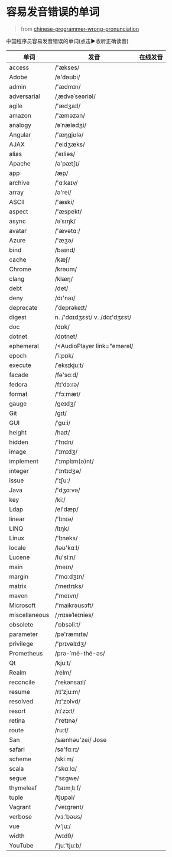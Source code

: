 # 容易发音错误的单词

> from [chinese-programmer-wrong-pronunciation](https://github.com/shimohq/chinese-programmer-wrong-pronunciation)


中国程序员容易发音错误的单词(点击▶️收听正确读音)


| 单词            | 发音                            | 在线发音                                                                                    |
|---------------|-------------------------------|-----------------------------------------------------------------------------------------|
| access        | /'&aelig;kses/                | <AudioPlayer link="https://dict.youdao.com/dictvoice?audio=access&amp;type=1" />        |
| Adobe         | /ə'dəʊbi/                     | <AudioPlayer link="https://dict.youdao.com/dictvoice?audio=Adobe&amp;type=1" />         |
| admin         | /'&aelig;dmɪn/                | <AudioPlayer link="https://dict.youdao.com/dictvoice?audio=admin&amp;type=1" />         |
| adversarial   | /ˌ&aelig;dvəˈseəriəl/         | <AudioPlayer link="https://dict.youdao.com/dictvoice?audio=adversarial&amp;type=1" />   |
| agile         | /'&aelig;dʒaɪl/               | <AudioPlayer link="https://dict.youdao.com/dictvoice?audio=agile&amp;type=1" />         |
| amazon        | /'&aelig;məzən/               | <AudioPlayer link="https://dict.youdao.com/dictvoice?audio=amazon&amp;type=1" />        |
| analogy       | /əˈn&aelig;lədʒi/             | <AudioPlayer link="https://dict.youdao.com/dictvoice?audio=analogy&amp;type=1" />       |
| Angular       | /'&aelig;ŋgjʊlə/              | <AudioPlayer link="https://dict.youdao.com/dictvoice?audio=Angular&amp;type=1" />       |
| AJAX          | /'eidʒ&aelig;ks/              | <AudioPlayer link="https://dict.youdao.com/dictvoice?audio=AJAX&amp;type=1" />          |
| alias         | /ˈeɪliəs/                     | <AudioPlayer link="https://dict.youdao.com/dictvoice?audio=alias&amp;type=1" />         |
| Apache        | /ə'p&aelig;tʃɪ/               | <AudioPlayer link="https://dict.youdao.com/dictvoice?audio=Apache&amp;type=1" />        |
| app           | /&aelig;p/                    | <AudioPlayer link="https://dict.youdao.com/dictvoice?audio=app&amp;type=1" />           |
| archive       | /'ɑːkaɪv/                     | <AudioPlayer link="https://dict.youdao.com/dictvoice?audio=archive&amp;type=1" />       |
| array         | /ə'rei/                       | <AudioPlayer link="https://dict.youdao.com/dictvoice?audio=array&amp;type=1" />         |
| ASCII         | /'&aelig;ski/                 | <AudioPlayer link="https://dict.youdao.com/dictvoice?audio=ascii&amp;type=1" />         |
| aspect        | /'&aelig;spekt/               | <AudioPlayer link="https://dict.youdao.com/dictvoice?audio=aspect&amp;type=1" />        |
| async         | /əˈsɪŋk/                      | <AudioPlayer link="https://dict.youdao.com/dictvoice?audio=async&amp;type=1" />         |
| avatar        | /'&aelig;vətɑː/               | <AudioPlayer link="https://dict.youdao.com/dictvoice?audio=avatar&amp;type=1" />        |
| Azure         | /'&aelig;ʒə/                  | <AudioPlayer link="https://dict.youdao.com/dictvoice?audio=azure&amp;type=1" />         |
| bind          | /baɪnd/                       | <AudioPlayer link="https://dict.youdao.com/dictvoice?audio=bind&amp;type=1" />          |
| cache         | /k&aelig;ʃ/                   | <AudioPlayer link="https://dict.youdao.com/dictvoice?audio=cache&amp;type=1" />         |
| Chrome        | /krəʊm/                       | <AudioPlayer link="https://dict.youdao.com/dictvoice?audio=chrome&amp;type=1" />        |
| clang         | /kl&aelig;ŋ/                  | <AudioPlayer link="https://dict.youdao.com/dictvoice?audio=clang&amp;type=1" />         |
| debt          | /det/                         | <AudioPlayer link="https://dict.youdao.com/dictvoice?audio=debt&amp;type=1" />          |
| deny          | /dɪ'naɪ/                      | <AudioPlayer link="https://dict.youdao.com/dictvoice?audio=deny&amp;type=1" />          |
| deprecate     | /ˈdeprəkeɪt/                  | <AudioPlayer link="https://dict.youdao.com/dictvoice?audio=deprecate&amp;type=1" />     |
| digest        | n. /'dɑɪdʒɛst/ v. /dɑɪ'dʒɛst/ | <AudioPlayer link="https://dict.youdao.com/dictvoice?audio=digest&amp;type=1" />        |
| doc           | /dɒk/                         | <AudioPlayer link="https://dict.youdao.com/dictvoice?audio=doc&amp;type=1" />           |
| dotnet        | /dɒtnet/                      | <AudioPlayer link="https://dict.youdao.com/dictvoice?audio=dotnet&amp;type=1" />        |
| ephemeral     | /<AudioPlayer link="emərəl/   | <AudioPlayer link="https://dict.youdao.com/dictvoice?audio=ephemeral&amp;type=1" />     |
| epoch         | /ˈiːpɒk/                      | <AudioPlayer link="https://dict.youdao.com/dictvoice?audio=epoch&amp;type=1" />         |
| execute       | /ˈeksɪkjuːt/                  | <AudioPlayer link="https://dict.youdao.com/dictvoice?audio=execute&amp;type=1" />       |
| facade        | /fə'sɑːd/                     | <AudioPlayer link="https://dict.youdao.com/dictvoice?audio=facade&amp;type=1" />        |
| fedora        | /fɪ'dɔːrə/                    | <AudioPlayer link="https://dict.youdao.com/dictvoice?audio=fedora&amp;type=1" />        |
| format        | /'fɔːm&aelig;t/               | <AudioPlayer link="https://dict.youdao.com/dictvoice?audio=format&amp;type=1" />        |
| gauge         | /ɡeɪdʒ/                       | <AudioPlayer link="https://dict.youdao.com/dictvoice?audio=gauge&amp;type=1" />         |
| Git           | /ɡɪt/                         | <AudioPlayer link="https://dict.youdao.com/dictvoice?audio=git&amp;type=1" />           |
| GUI           | /ˈɡu:i/                       | <AudioPlayer link="https://dict.youdao.com/dictvoice?audio=%7BGUI%7D&amp;type=1" />     |
| height        | /haɪt/                        | <AudioPlayer link="https://dict.youdao.com/dictvoice?audio=height&amp;type=1" />        |
| hidden        | /'hɪdn/                       | <AudioPlayer link="https://dict.youdao.com/dictvoice?audio=hidden&amp;type=1" />        |
| image         | /'ɪmɪdʒ/                      | <AudioPlayer link="https://dict.youdao.com/dictvoice?audio=image&amp;type=1" />         |
| implement     | /'ɪmplɪm(ə)nt/                | <AudioPlayer link="https://dict.youdao.com/dictvoice?audio=implement&amp;type=1" />     |
| integer       | /'ɪntɪdʒə/                    | <AudioPlayer link="https://dict.youdao.com/dictvoice?audio=integer&amp;type=1" />       |
| issue         | /'ɪʃuː/                       | <AudioPlayer link="https://dict.youdao.com/dictvoice?audio=issue&amp;type=1" />         |
| Java          | /'dʒɑːvə/                     | <AudioPlayer link="https://dict.youdao.com/dictvoice?audio=java&amp;type=1" />          |
| key           | /kiː/                         | <AudioPlayer link="https://dict.youdao.com/dictvoice?audio=key&amp;type=1" />           |
| Ldap          | /el'd&aelig;p/                | <AudioPlayer link="https://dict.youdao.com/dictvoice?audio=ldap&amp;type=1" />          |
| linear        | /'lɪnɪə/                      | <AudioPlayer link="https://dict.youdao.com/dictvoice?audio=linear&amp;type=1" />        |
| LINQ          | /lɪŋk/                        | <AudioPlayer link="https://dict.youdao.com/dictvoice?audio=link&amp;type=1" />          |
| Linux         | /'lɪnəks/                     | <AudioPlayer link="https://dict.youdao.com/dictvoice?audio=linux&amp;type=1" />         |
| locale        | /ləʊ'kɑːl/                    | <AudioPlayer link="https://dict.youdao.com/dictvoice?audio=locale&amp;type=1" />        |
| Lucene        | /lu'siːn/                     | <AudioPlayer link="https://dict.youdao.com/dictvoice?audio=lucene&amp;type=1" />        |
| main          | /meɪn/                        | <AudioPlayer link="https://dict.youdao.com/dictvoice?audio=main&amp;type=1" />          |
| margin        | /'mɑːdʒɪn/                    | <AudioPlayer link="https://dict.youdao.com/dictvoice?audio=margin&amp;type=1" />        |
| matrix        | /ˈmeɪtrɪks/                   | <AudioPlayer link="https://dict.youdao.com/dictvoice?audio=matrix&amp;type=1" />        |
| maven         | /'meɪvn/                      | <AudioPlayer link="https://dict.youdao.com/dictvoice?audio=maven&amp;type=1" />         |
| Microsoft     | /'maikrəusɔft/                | <AudioPlayer link="https://dict.youdao.com/dictvoice?audio=Microsoft&amp;type=1" />     |
| miscellaneous | /ˌmɪsəˈleɪniəs/               | <AudioPlayer link="https://dict.youdao.com/dictvoice?audio=miscellaneous&amp;type=1" /> |
| obsolete      | /ˈɒbsəliːt/                   | <AudioPlayer link="https://dict.youdao.com/dictvoice?audio=obsolete&amp;type=1" />      |
| parameter     | /pə'r&aelig;mɪtə/             | <AudioPlayer link="https://dict.youdao.com/dictvoice?audio=parameter&amp;type=1" />     |
| privilege     | /'prɪvəlɪdʒ/                  | <AudioPlayer link="https://dict.youdao.com/dictvoice?audio=privilege&amp;type=1" />     |
| Prometheus    | /prə-ˈmē-thē-əs/              | <AudioPlayer link="https://dict.youdao.com/dictvoice?audio=prometheus&amp;type=1" />    |
| Qt            | /kjuːt/                       | <AudioPlayer link="https://dict.youdao.com/dictvoice?audio=cute&amp;type=1" />          |
| Realm         | /relm/                        | <AudioPlayer link="https://dict.youdao.com/dictvoice?audio=realm&amp;type=1" />         |
| reconcile     | /ˈrekənsaɪl/                  | <AudioPlayer link="https://dict.youdao.com/dictvoice?audio=reconcile&amp;type=1" />     |
| resume        | /rɪ'zju:m/                    | <AudioPlayer link="https://dict.youdao.com/dictvoice?audio=resume&amp;type=1" />        |
| resolved      | /rɪ'zɒlvd/                    | <AudioPlayer link="https://dict.youdao.com/dictvoice?audio=resolved&amp;type=1" />      |
| resort        | /rɪˈzɔ:t/                     | <AudioPlayer link="https://dict.youdao.com/dictvoice?audio=resort&amp;type=1" />        |
| retina        | /'retɪnə/                     | <AudioPlayer link="https://dict.youdao.com/dictvoice?audio=retina&amp;type=1" />        |
| route         | /ruːt/                        | <AudioPlayer link="https://dict.youdao.com/dictvoice?audio=route&amp;type=1" />         |
| San           | /s&aelig;nhəu'zei/ Jose       | <AudioPlayer link="https://dict.youdao.com/dictvoice?audio=san%20jose&amp;type=1" />    |
| safari        | /sə'fɑːrɪ/                    | <AudioPlayer link="https://dict.youdao.com/dictvoice?audio=safari&amp;type=1" />        |
| scheme        | /skiːm/                       | <AudioPlayer link="https://dict.youdao.com/dictvoice?audio=scheme&amp;type=1" />        |
| scala         | /ˈskɑːlɑ/                     | <AudioPlayer link="https://dict.youdao.com/dictvoice?audio=scala&amp;type=1" />         |
| segue         | /'sɛɡwe/                      | <AudioPlayer link="https://dict.youdao.com/dictvoice?audio=segue&amp;type=1" />         |
| thymeleaf     | /ˈtaɪmˌlɪːf/                  | <AudioPlayer link="https://dict.youdao.com/dictvoice?audio=thymeleaf&amp;type=1" />     |
| tuple         | /tjʊpəl/                      | <AudioPlayer link="https://dict.youdao.com/dictvoice?audio=tuple&amp;type=1" />         |
| Vagrant       | /ˈveɪɡrənt/                   | <AudioPlayer link="https://dict.youdao.com/dictvoice?audio=Vagrant&amp;type=1" />       |
| verbose       | /vɜːˈbəʊs/                    | <AudioPlayer link="https://dict.youdao.com/dictvoice?audio=verbose&amp;type=1" />       |
| vue           | /v'ju:/                       | <AudioPlayer link="https://dict.youdao.com/dictvoice?audio=vue&amp;type=1" />           |
| width         | /wɪdθ/                        | <AudioPlayer link="https://dict.youdao.com/dictvoice?audio=width&amp;type=1" />         |
| YouTube       | /'juː'tjuːb/                  | <AudioPlayer link="https://dict.youdao.com/dictvoice?audio=youtube&amp;type=1" />       |
